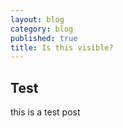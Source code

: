 ```yaml
---
layout: blog
category: blog
published: true
title: Is this visible?
---
```

## Test
this is a test post
